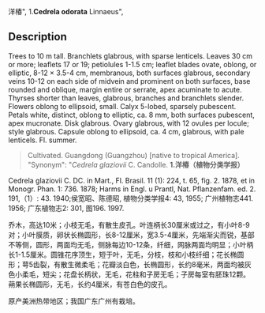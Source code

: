 洋椿",
1.**Cedrela odorata** Linnaeus",

## Description
Trees to 10 m tall. Branchlets glabrous, with sparse lenticels. Leaves 30 cm or more; leaflets 17 or 19; petiolules 1-1.5 cm; leaflet blades ovate, oblong, or elliptic, 8-12 × 3.5-4 cm, membranous, both surfaces glabrous, secondary veins 10-12 on each side of midvein and prominent on both surfaces, base rounded and oblique, margin entire or serrate, apex acuminate to acute. Thyrses shorter than leaves, glabrous, branches and branchlets slender. Flowers oblong to ellipsoid, small. Calyx 5-lobed, sparsely pubescent. Petals white, distinct, oblong to elliptic, ca. 8 mm, both surfaces pubescent, apex mucronate. Disk glabrous. Ovary glabrous, with 12 ovules per locule; style glabrous. Capsule oblong to ellipsoid, ca. 4 cm, glabrous, with pale lenticels. Fl. summer.

> Cultivated. Guangdong (Guangzhou) [native to tropical America].
  "Synonym": "*Cedrela glaziovii* C. Candolle.
**1.洋椿（植物分类学报）**

Cedrela glaziovii C. DC. in Mart., Fl. Brasil. 11 (1): 224, t. 65, fig. 2. 1878, et in Monogr. Phan. 1: 736. 1878; Harms in Engl. u Prantl, Nat. Pflanzenfam. ed. 2. 191,（1）: 43. 1940;侯宽昭、陈德昭, 植物分类学报4: 43, 1955; 广州植物志441. 1956; 广东植物志2: 301, 图196. 1997.

乔木，高达10米；小枝无毛，有散生皮孔。叶连柄长30厘米或过之，有小叶8-9对；小叶膜质，卵状长椭圆形，长8-12厘米，宽3.5-4厘米，先端渐尖而锐，基部不等侧，圆形，两面均无毛，侧脉每边10-12条，纤细，网脉两面均明显；小叶柄长1-1.5厘米。圆锥花序顶生，短于叶，无毛，分枝，枝和小枝纤细；花长椭圆形；萼5齿裂，有散生微柔毛；花瓣淡白色，长椭圆形，长约8毫米，两面均被灰色小柔毛，短尖；花盘长柄状，无毛，花柱和子房无毛；子房每室有胚珠12颗。蒴果长椭圆形，无毛，长约4厘米，有苍白色的皮孔。

原产美洲热带地区；我国广东广州有栽培。
